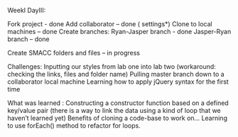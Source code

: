 WeekI DayIII:

Fork project  - done
Add collaborator – done  ( settings*)
Clone to local machines – done 
Create branches: 
Ryan-Jasper  branch - done
Jasper-Ryan branch – done  

Create SMACC folders and files – in progress

Challenges: 
Inputting our styles from lab one into lab two (workaround: checking the links, files and folder name)
Pulling master branch down to a collaborator local machine
Learning how to apply jQuery syntax for the first time

What was learned :
Constructing a constructor function based on a defined key/value pair (there is a way to link the data using a kind of loop that we haven’t learned yet)
Benefits of cloning a code-base to work on… 
Learning to use forEach() method to refactor for loops. 

